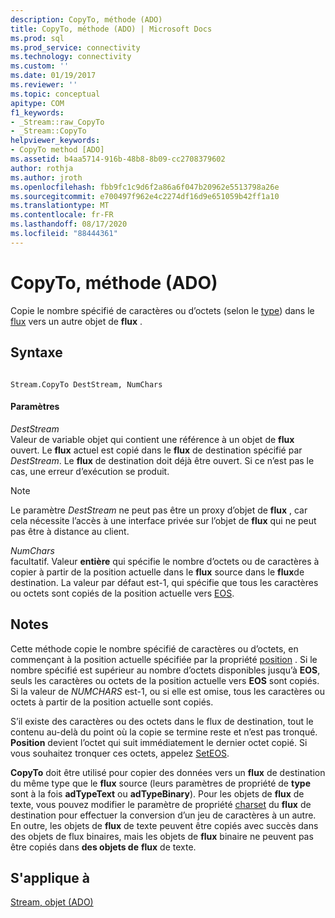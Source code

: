 ```yaml
---
description: CopyTo, méthode (ADO)
title: CopyTo, méthode (ADO) | Microsoft Docs
ms.prod: sql
ms.prod_service: connectivity
ms.technology: connectivity
ms.custom: ''
ms.date: 01/19/2017
ms.reviewer: ''
ms.topic: conceptual
apitype: COM
f1_keywords:
- _Stream::raw_CopyTo
- _Stream::CopyTo
helpviewer_keywords:
- CopyTo method [ADO]
ms.assetid: b4aa5714-916b-48b8-8b09-cc2708379602
author: rothja
ms.author: jroth
ms.openlocfilehash: fbb9fc1c9d6f2a86a6f047b20962e5513798a26e
ms.sourcegitcommit: e700497f962e4c2274df16d9e651059b42ff1a10
ms.translationtype: MT
ms.contentlocale: fr-FR
ms.lasthandoff: 08/17/2020
ms.locfileid: "88444361"
---
```

# <a name="copyto-method-ado"></a>CopyTo, méthode (ADO)
Copie le nombre spécifié de caractères ou d’octets (selon le [type](../../../ado/reference/ado-api/type-property-ado-stream.md)) dans le [flux](../../../ado/reference/ado-api/stream-object-ado.md) vers un autre objet de **flux** .  
  
## <a name="syntax"></a>Syntaxe  
  
```  
  
Stream.CopyTo DestStream, NumChars  
```  
  
#### <a name="parameters"></a>Paramètres  
 *DestStream*  
 Valeur de variable objet qui contient une référence à un objet de **flux** ouvert. Le **flux** actuel est copié dans le **flux** de destination spécifié par *DestStream*. Le **flux** de destination doit déjà être ouvert. Si ce n’est pas le cas, une erreur d’exécution se produit.  
  
> [!NOTE]
>  Le paramètre *DestStream* ne peut pas être un proxy d’objet de **flux** , car cela nécessite l’accès à une interface privée sur l’objet de **flux** qui ne peut pas être à distance au client.  
  
 *NumChars*  
 facultatif. Valeur **entière** qui spécifie le nombre d’octets ou de caractères à copier à partir de la position actuelle dans le **flux** source dans le **flux**de destination. La valeur par défaut est-1, qui spécifie que tous les caractères ou octets sont copiés de la position actuelle vers [EOS](../../../ado/reference/ado-api/eos-property.md).  
  
## <a name="remarks"></a>Notes  
 Cette méthode copie le nombre spécifié de caractères ou d’octets, en commençant à la position actuelle spécifiée par la propriété [position](../../../ado/reference/ado-api/position-property-ado.md) . Si le nombre spécifié est supérieur au nombre d’octets disponibles jusqu’à **EOS**, seuls les caractères ou octets de la position actuelle vers **EOS** sont copiés. Si la valeur de *NUMCHARS* est-1, ou si elle est omise, tous les caractères ou octets à partir de la position actuelle sont copiés.  
  
 S’il existe des caractères ou des octets dans le flux de destination, tout le contenu au-delà du point où la copie se termine reste et n’est pas tronqué. **Position** devient l’octet qui suit immédiatement le dernier octet copié. Si vous souhaitez tronquer ces octets, appelez [SetEOS](../../../ado/reference/ado-api/seteos-method.md).  
  
 **CopyTo** doit être utilisé pour copier des données vers un **flux** de destination du même type que le **flux** source (leurs paramètres de propriété de **type** sont à la fois **adTypeText** ou **adTypeBinary**). Pour les objets de **flux** de texte, vous pouvez modifier le paramètre de propriété [charset](../../../ado/reference/ado-api/charset-property-ado.md) du **flux** de destination pour effectuer la conversion d’un jeu de caractères à un autre. En outre, les objets de **flux** de texte peuvent être copiés avec succès dans des objets de flux binaires, mais les objets de **flux** binaire ne peuvent pas être copiés dans **des objets de** **flux** de texte.  
  
## <a name="applies-to"></a>S'applique à  
 [Stream, objet (ADO)](../../../ado/reference/ado-api/stream-object-ado.md)
